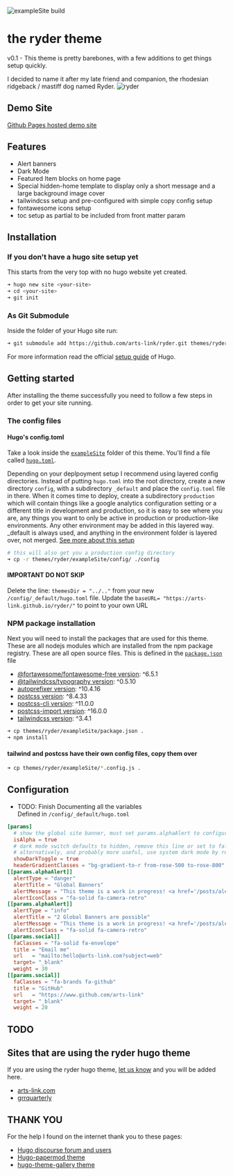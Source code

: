 ![exampleSite build](https://github.com/arts-link/ryder/actions/workflows/hugo.yml/badge.svg)


# the ryder theme  

v0.1 - This theme is pretty barebones, with a few additions to get things setup quickly.

I decided to name it after my late friend and companion, the rhodesian ridgeback / mastiff dog named Ryder.
![ryder](https://lh3.googleusercontent.com/pw/ABLVV86vT1B1GlVVA3-ZKPC7-SHC2KkvnhSgeJssyGi31xwtIvEL8-EzKxNSA9uMpJN8GtoTp3RkkVgEog-ZSJsKOJJtIvrB4S81UliRJl6pn8dzIlBTQn6ghn4NsYPIbe2zfJ5diuwzsLfIQco8WnHVgeKMnQ=w822-h617-s-no-gm?authuser=0)

## Demo Site

[Github Pages hosted demo site](https://arts-link.github.io/ryder/)

## Features

- Alert banners
- Dark Mode
- Featured Item blocks on home page
- Special hidden-home template to display only a short message and a large background image cover
- tailwindcss setup and pre-configured with simple copy config setup
- fontawesome icons setup
- toc setup as partial to be included from front matter param

## Installation

### If you don't have a hugo site setup yet

This starts from the very top with no hugo website yet created.

```bash
➜ hugo new site <your-site>
➜ cd <your-site>
➜ git init
```

### As Git Submodule

Inside the folder of your Hugo site run:

```bash
➜ git submodule add https://github.com/arts-link/ryder.git themes/ryder
```
For more information read the official [setup guide](//gohugo.io/getting-started/quick-start/) of Hugo.

## Getting started

After installing the theme successfully you need to follow a few steps in order to get your site running.

### The config files

#### Hugo's config.toml
Take a look inside the [`exampleSite`](https://github.com/arts-link/ryder/tree/main/exampleSite) folder of this theme. You'll find a file called [`hugo.toml`](https://github.com/arts-link/ryder/blob/main/exampleSite/config/_default/hugo.toml).


Depending on your deplpoyment setup I recommend using layered config directories. Instead of putting `hugo.toml` into the root directory, create a new directory `config`, with a subdirectory `_default` and place the `config.toml` file in there. When it comes time to deploy, create a subdirectory `production` which will contain things like a google analytics configuration setting or a different title in development and production, so it is easy to see where you are, any things you want to only be active in production or production-like environments. Any other environment may be added in this layered way. _default is always used, and anything in the environment folder is layered over, not merged. [See more about this setup](https://gohugo.io/getting-started/configuration/#configuration-directory)

```bash
# this will also get you a production config directory 
➜ cp -r themes/ryder/exampleSite/config/ ./config
```

#### IMPORTANT DO NOT SKIP
Delete the line: `themesDir = "../.."` from your new `/config/_default/hugo.toml` file.
Update the `baseURL= "https://arts-link.github.io/ryder/"` to point to your own URL

### NPM package installation
Next you will need to install the packages that are used for this theme. These are all nodejs modules which are installed from the npm package registry. These are all open source files. This is defined in the [`package.json`](https://github.com/arts-link/ryder/tree/main/exampleSite/package.json) file
- [@fortawesome/fontawesome-free version](https://www.npmjs.com/package/@fortawesome/fontawesome-free): ^6.5.1
- [@tailwindcss/typography version](https://www.npmjs.com/package/@tailwindcss/typography): ^0.5.10
- [autoprefixer version](https://www.npmjs.com/package/autoprefixer): ^10.4.16
- [postcss version](https://www.npmjs.com/package/postcss): ^8.4.33
- [postcss-cli version](https://www.npmjs.com/package/postcss-cli): ^11.0.0
- [postcss-import version](https://www.npmjs.com/package/postcss-import): ^16.0.0
- [tailwindcss version](https://www.npmjs.com/package/tailwindcss): ^3.4.1

```bash
➜ cp themes/ryder/exampleSite/package.json .
➜ npm install
```

#### tailwind and postcss have their own config files, copy them over

```bash
➜ cp themes/ryder/exampleSite/*.config.js .
```

## Configuration

- TODO: Finish Documenting all the variables  
Defined in `/config/_default/hugo.toml`
```toml
[params]
  # show the global site banner, must set params.alphaAlert to configure.
  isAlpha = true
  # dark mode switch defaults to hidden, remove this line or set to false to hide
  # alternatively, and probably more useful, use system dark mode by removing darkMode: 'class', from tailwind.config.js
  showDarkToggle = true 
  headerGradientClasses = "bg-gradient-to-r from-rose-500 to-rose-800" 
[[params.alphaAlert]]
  alertType = "danger"
  alertTitle = "Global Banners"
  alertMessage = "This theme is a work in progress! <a href='/posts/alerts' class='underline'>learn more about them!</a>"
  alertIconClass = "fa-solid fa-camera-retro"
[[params.alphaAlert]]
  alertType = "info"
  alertTitle = "2 Global Banners are possible"
  alertMessage = "This theme is a work in progress! <a href='/posts/alerts' class='underline'>learn more about them!</a>"
  alertIconClass = "fa-solid fa-camera-retro"
[[params.social]]
  faClasses = "fa-solid fa-envelope"
  title = "Email me"
  url   = "mailto:hello@arts-link.com?subject=web"
  target= "_blank"
  weight = 30 
[[params.social]]
  faClasses = "fa-brands fa-github"
  title = "GitHub"
  url   = "https://www.github.com/arts-link"
  target= "_blank"
  weight = 20
```

## TODO

## Sites that are using the ryder hugo theme 

If you are using the ryder hugo theme, [let us know](mailto://hello@arts-link.com?subject=ryder) and you will be added here.

- [arts-link.com](https://www.arts-link.com)
- [grrquarterly](https://www.grrquarterly.com)

## THANK YOU

For the help I found on the internet thank you to these pages:

- [Hugo discourse forum and users](https://discourse.gohugo.io/)
- [Hugo-papermod theme](https://github.com/adityatelange/hugo-PaperMod)
- [hugo-theme-gallery theme](https://github.com/nicokaiser/hugo-theme-gallery)
